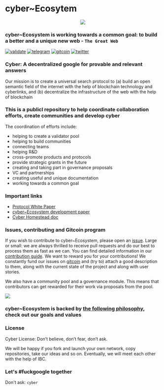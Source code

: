 # cyber~Ecosytem 
 
 <p align="center">
  <img src="https://i.postimg.cc/NM2Qsvw5/graph.png" />
</p>

### cyber~Ecosystem is working towards a common goal: to build a better and a unique new web - `The Great Web`
[![validate](https://img.shields.io/badge/Chain-Euler--4-success.svg?style=flat-square)](https://github.com/cybercongress/cyberd/blob/master/docs/run_validator.md)
[![telegram](https://img.shields.io/badge/Join%20Us%20On-Telegram-2599D2.svg?style=flat-square)](https://t.me/fuckgoogle)
[![gitcoin](https://img.shields.io/badge/Join%20Us%20On-Gitcoin-2599D2.svg?style=flat-square)](https://t.me/fuckgoogle)
[![twitter](https://img.shields.io/twitter/follow/cyber_devs?label=Follow)](https://twitter.com/@cyber_devs)

### Cyber: A decentralized google for provable and relevant answers
Our mission is to create a universal search protocol to (a) build an open semantic field of the internet with the help of blockchain technology and cyberlinks, and (b) decentralize the infrastructure of the web with the help of blockchain

### This is a publicl repository to help coordinate collaboration efforts, create communities and develop cyber
The coordination of efforts include: 
- helping to create a validator pool
- helping to build communities
- connecting teams
- helping R&D 
- cross-promote products and protocols 
- provide strategic grants in the future
- creating and taking part in governance proposals
- VC and partnerships
- creating useful and unique documentation
- working towards a common goal

### Important links
- [Protocol White Paper](https://ipfs.io/ipfs/QmPjbx76LycfzSSWMcnni6YVvV3UNhTrYzyPMuiA9UQM3x)
- [cyber~Ecosystem development paper](https://github.com/cybercongress/congress/blob/master/ecosystem/cyber~Ecosystem%20development%20paper.md)
- [Cyber Homestead doc](https://github.com/cybercongress/congress/blob/master/ecosystem/Cyber%20Homestead%20doc.md)

### Issues, contributing and Gitcoin program
If you wish to contribute to cyber~Ecosystem, please open an [issue](https://github.com/cybercongress/congress/issues).
Large or small: we are always thrilled to receive pull requests and do our best to process them as fast as we can. You can find detailed information in our [contribution guide](https://github.com/cybercongress/congress/blob/12b3fd490276f06ec66d4b82ea346889ecec2179/.github/CONTRIBUTING.md).
We want to reward you for your contributions! We constantly fund our issues on [gitcoin](https://gitcoin.co/profile/cybercongress) and (try to) attach a good description to them, along with the current state of the project and along with user stories. 

We also have a community pool and a governance module. This means that contributors can get rewarded for their work via proposals from the pool.

<a href="https://gitcoin.co/explorer?q=cyberd">
 <img src="https://gitcoin.co/funding/embed?repo=https://github.com/cybercongress/cyberd">
</a>

### cyber~Ecosystem is backed by [the following philosophy](https://github.com/cybercongress/congress), check out our goals and values

### License
Cyber License: Don’t believe, don’t fear, don’t ask.

We will be happy if you fork and launch your own network, copy repositories, take our ideas and so on. Eventually, we will meet each other with the help of IBC.

### Let's #fuckgoogle together
Don't ask: `cyber`
